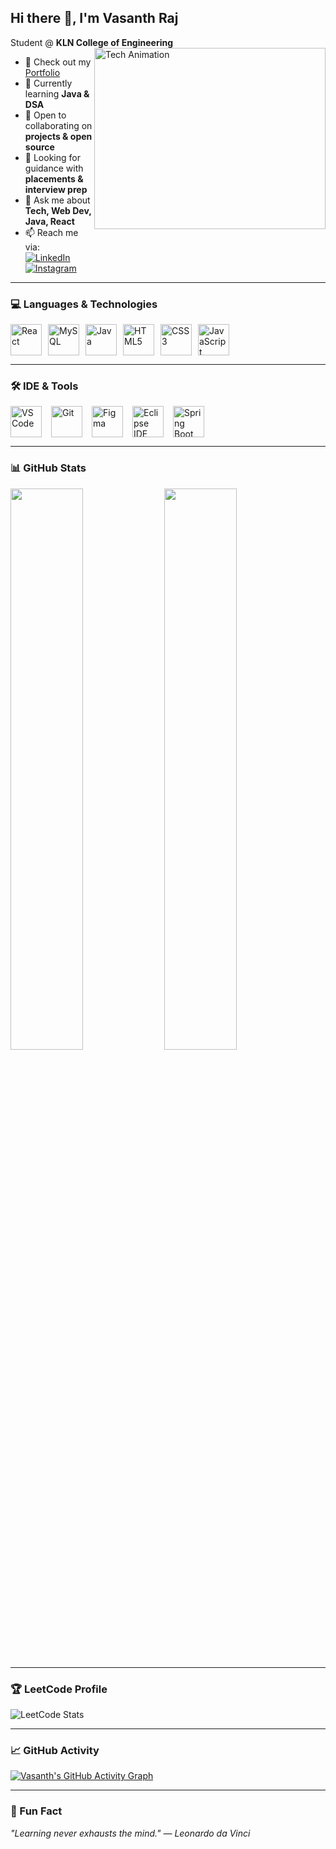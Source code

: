 ## Hi there 👋, I'm Vasanth Raj

Student @ **KLN College of Engineering**  
<img align="right" width="370" height="290" src="https://media.giphy.com/media/26tPplGWjN0xLybiU/giphy.gif" alt="Tech Animation"/>

- 🔭 Check out my [Portfolio](https://iamvasanthraj.github.io/)
- 🌱 Currently learning **Java & DSA**
- 👯 Open to collaborating on **projects & open source**
- 🤔 Looking for guidance with **placements & interview prep**
- 💬 Ask me about **Tech, Web Dev, Java, React**
- 📫 Reach me via:  
  [![LinkedIn](https://img.shields.io/badge/LinkedIn-0077B5?style=for-the-badge&logo=linkedin&logoColor=white)](https://www.linkedin.com/in/iamvasanthraj/)  
  [![Instagram](https://img.shields.io/badge/Instagram-E4405F?style=for-the-badge&logo=instagram&logoColor=white)](https://www.instagram.com/itz_vasanxx_12)

---

### 💻 Languages & Technologies
<div style="display: flex; gap: 10px; align-items: center; flex-wrap: wrap;">
  <img height="50" width="50" src="https://img.icons8.com/color/48/000000/react-native.png" title="React"/>
  <img height="50" width="50" src="https://img.icons8.com/color/48/000000/mysql-logo.png" title="MySQL"/>
  <img height="50" width="50" src="https://img.icons8.com/color/48/000000/java-coffee-cup-logo.png" title="Java"/>
  <img height="50" width="50" src="https://img.icons8.com/color/48/000000/html-5.png" title="HTML5"/>
  <img height="50" width="50" src="https://img.icons8.com/color/48/000000/css3.png" title="CSS3"/>
  <img height="50" width="50" src="https://img.icons8.com/color/48/000000/javascript.png" title="JavaScript"/>
</div>

---

### 🛠 IDE & Tools
<div style="display: flex; gap: 15px; align-items: center; flex-wrap: wrap;">
  <img height="50" width="50" src="https://img.icons8.com/color/48/000000/visual-studio-code-2019.png" title="VS Code"/>
  <img height="50" width="50" src="https://img.icons8.com/color/48/000000/git.png" title="Git"/>
  <img height="50" width="50" src="https://img.icons8.com/color/48/000000/figma--v1.png" title="Figma"/>
  <img height="50" width="50" src="https://cdn.jsdelivr.net/gh/devicons/devicon/icons/eclipse/eclipse-original.svg" title="Eclipse IDE"/>
  <img height="50" width="50" src="https://cdn.jsdelivr.net/gh/devicons/devicon/icons/spring/spring-original.svg" title="Spring Boot"/>
</div>

---

### 📊 GitHub Stats
<p float="left">
  <img src="https://github-readme-stats.vercel.app/api?username=iamvasanthraj&theme=react&show_icons=true&hide_border=false&count_private=true" width="48%" />
  <img src="https://github-readme-stats.vercel.app/api/top-langs/?username=iamvasanthraj&theme=react&show_icons=true&hide_border=false&layout=compact" width="48%" />
</p>


---

### 🏆 LeetCode Profile
![LeetCode Stats](https://leetcard.jacoblin.cool/pmvashari007?theme=dark&font=Marcellus&ext=contest)

---

### 📈 GitHub Activity
[![Vasanth's GitHub Activity Graph](https://github-readme-activity-graph.vercel.app/graph?username=iamvasanthraj&bg_color=000000&color=004cff&line=04ff00&point=ffffff&area=true&hide_border=true)](https://github.com/ashutosh00710/github-readme-activity-graph)

---

### 🌟 Fun Fact
_"Learning never exhausts the mind." — Leonardo da Vinci_

